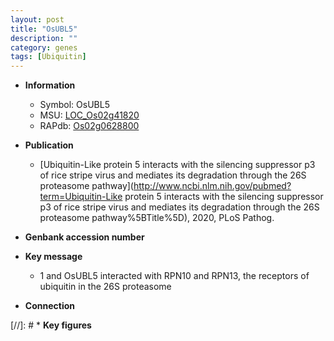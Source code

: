 ```yaml
---
layout: post
title: "OsUBL5"
description: ""
category: genes
tags: [Ubiquitin]
---
```


* **Information**  
    + Symbol: OsUBL5  
    + MSU: [LOC_Os02g41820](http://rice.uga.edu/cgi-bin/ORF_infopage.cgi?orf=LOC_Os02g41820)  
    + RAPdb: [Os02g0628800](http://rapdb.dna.affrc.go.jp/viewer/gbrowse_details/irgsp1?name=Os02g0628800)  

* **Publication**  
    + [Ubiquitin-Like protein 5 interacts with the silencing suppressor p3 of rice stripe virus and mediates its degradation through the 26S proteasome pathway](http://www.ncbi.nlm.nih.gov/pubmed?term=Ubiquitin-Like protein 5 interacts with the silencing suppressor p3 of rice stripe virus and mediates its degradation through the 26S proteasome pathway%5BTitle%5D), 2020, PLoS Pathog.

* **Genbank accession number**  

* **Key message**  
    + 1 and OsUBL5 interacted with RPN10 and RPN13, the receptors of ubiquitin in the 26S proteasome

* **Connection**  

[//]: # * **Key figures**  


